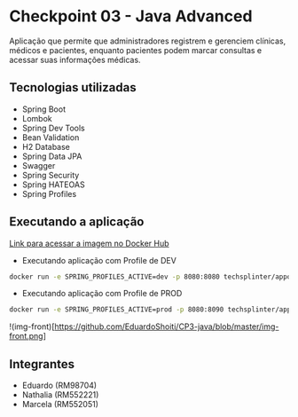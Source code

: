 # Checkpoint 03 - Java Advanced

Aplicação que permite que administradores registrem e gerenciem clínicas, médicos e pacientes, enquanto pacientes podem marcar consultas e acessar suas informações médicas.

## Tecnologias utilizadas

- Spring Boot
- Lombok
- Spring Dev Tools
- Bean Validation
- H2 Database
- Spring Data JPA
- Swagger
- Spring Security
- Spring HATEOAS
- Spring Profiles

## Executando a aplicação

[Link para acessar a imagem no Docker Hub](https://hub.docker.com/r/techsplinter/appointment-management)

- Executando aplicação com Profile de DEV
```bash
docker run -e SPRING_PROFILES_ACTIVE=dev -p 8080:8080 techsplinter/appointment-management:latest
```

- Executando aplicação com Profile de PROD
```bash
docker run -e SPRING_PROFILES_ACTIVE=prod -p 8080:8090 techsplinter/appointment-management:latest
```

!(img-front)[https://github.com/EduardoShoiti/CP3-java/blob/master/img-front.png]

## Integrantes
- Eduardo (RM98704)
- Nathalia (RM552221)
- Marcela (RM552051)
